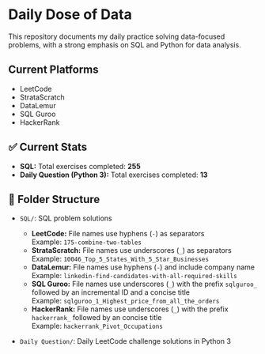 # Daily Dose of Data

This repository documents my daily practice solving data-focused problems, with a strong emphasis on SQL and Python for data analysis.

## Current Platforms
- LeetCode  
- StrataScratch  
- DataLemur  
- SQL Guroo  
- HackerRank  

## ✅ Current Stats

- **SQL:** Total exercises completed: **255**
- **Daily Question (Python 3):** Total exercises completed: **13**

## 📁 Folder Structure

- `SQL/`: SQL problem solutions   
  - **LeetCode:** File names use hyphens (`-`) as separators  
    Example: `175-combine-two-tables`  
  - **StrataScratch:** File names use underscores (`_`) as separators  
    Example: `10046_Top_5_States_With_5_Star_Businesses`  
  - **DataLemur:** File names use hyphens (`-`) and include company name  
    Example: `linkedin-find-candidates-with-all-required-skills`  
  - **SQL Guroo:** File names use underscores (`_`) with the prefix `sqlguroo_` followed by an incremental ID and a concise title  
    Example: `sqlguroo_1_Highest_price_from_all_the_orders`  
  - **HackerRank:** File names use underscores (`_`) with the prefix `hackerrank_` followed by an concise title  
    Example: `hackerrank_Pivot_Occupations`

- `Daily Question/`: Daily LeetCode challenge solutions in Python 3
